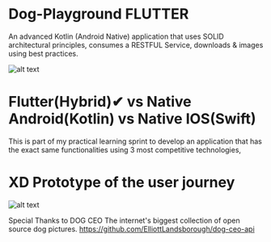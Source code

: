 
# Dog-Playground FLUTTER

An advanced Kotlin (Android Native) application that uses SOLID architectural principles, consumes a RESTFUL Service, downloads &amp; images using best practices.

![alt text](https://github.com/amosesuwali/Dog-Playground-Kotlin/blob/main/extras/xdUiV1.PNG)

# Flutter(Hybrid)✔ vs Native Android(Kotlin) vs Native IOS(Swift)
This is part of my practical learning sprint to develop an application that has the exact same functionalities using 3 most competitive technologies,

# XD Prototype of the user journey

![alt text](https://github.com/amosesuwali/Dog-Playground-Kotlin/blob/main/extras/ezgif-7-17c0c345db.gif)

Special Thanks to DOG CEO
The internet's biggest collection of open source dog pictures.
https://github.com/ElliottLandsborough/dog-ceo-api


